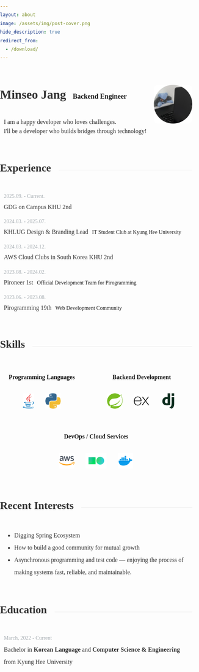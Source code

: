 ```yaml
---
layout: about
image: /assets/img/post-cover.png
hide_description: true
redirect_from:
  - /download/
---
```


<style>

    body {
        font-family: 'Pretendard';
        line-height: 1.6;
        margin: 0;
        padding: 0;
    }

    .name-job-container {
        display: flex;
        justify-content: space-between;
        align-items: flex-start;
        margin-top: 60px;
    }

    .text-container {
        flex: 1;
    }

    .my-name {
        font-weight: 600;
        font-size: 32px;
        color: #333333;
        margin-bottom: 10px;
    }

    .my-job {
        font-weight: 600;
        font-size: 18px;
        color: var(--gray);
        margin-bottom: 20px;
        margin-left: 14px;
    }

    .my-bio {
        font-size: 16px;
        color: #333333;
        line-height: 1.5;
        margin-left: 10px;
        margin-bottom: 40px;
        margin-top: 10px;
    }

    .my-about-image {
        width: 20%;
        max-height: 400px;
        object-fit: cover;
        border-radius: 10px;
    }

    .my-section-container {
        display: flex;
        align-items: center;
        margin-bottom: 30px;
    }

    .my-section {
        font-weight: 600;
        font-size: 28px;
        color: #333333;
        text-align: left;
        margin-bottom: 10px;
        margin-right: 20px;
    }

    .my-line {
        height: 1px;
        background-color: #ebebeb;
        flex-grow: 1;
    }

    .my-degree, .my-interest-content {
        font-size: 16px;
        color: #333333;
        text-align: left;
        margin-left: 10px;
        margin-bottom: 15px;
        line-height: 2;
    }

    .my-experience-content-wrapper {
        display: flex;
        align-items: center;
        margin-bottom: 15px;
    }

    .my-experience-content {
        font-size: 16px;
        color: #333333;
        text-align: left;
        margin-left: 10px;
        margin-bottom: 0;
    }

    .my-experience-content-detail {
        font-size: 14px;
        color: var(--gray);
        margin-left: 10px;
        margin-bottom: 0;
        margin-top: 2px;
    }

    .my-period {
        font-weight: 400;
        font-size: 14px;
        color:rgb(165, 172, 177);
        text-align: left;
        margin-left: 10px;
        margin-bottom: 3px;
    }

    .my-skills-wrapper {
        display: flex;
        justify-content: space-around;
        align-items: flex-start;
        gap: 20px; 
        flex-wrap: wrap;
    }

    .my-skills-wrapper > div {
        display: flex;
        flex-direction: column;
        align-items: center;
        padding: 10px;
    }

    .my-skills {
        display: flex;
        justify-content: center;
        align-items: center;
        gap: 10px;
        padding: 10px;
    }

    .my-skills img {
        height: 40px;
        margin: 10px;
        object-fit: cover;
    }

    .my-skills-opacity {
        opacity: 0.4;
    }

    .my-skill-name {
        text-align: center;
        font-weight: 600;
        margin-bottom: 10px;
        font-size: 16px;
    }

</style>

<div class="resume">
    <!-- 소개 섹션 -->
    <div class="name-job-container">
        <!-- 텍스트 섹션 -->
        <div class="text-container">
            <span class="my-name">Minseo Jang</span>
            <span class="my-job">Backend Engineer</span>
            <div class="my-bio">
                <br>
                I am a happy developer who loves challenges. 🚀
                <br>
                I'll be a developer who builds bridges through technology!
            </div>
        </div>
        <!-- 이미지 섹션 -->
        <img src="/assets/img/about-img.png" class="my-about-image" alt="My Image">
        <br>
    </div>
    <!-- 경험 섹션 -->
    <div>
        <br>
        <div class="my-section-container">
            <div class="my-section">Experience</div>
            <div class="my-line"></div>
        </div>
        <div class="my-period">2025.09. - Current.</div>
        <div class="my-experience-content-wrapper">
            <div class="my-experience-content">GDG on Campus KHU 2nd</div>
        </div>
        <div class="my-period">2024.03. - 2025.07.</div>
        <div class="my-experience-content-wrapper">
            <div class="my-experience-content">KHLUG Design & Branding Lead</div>
            <div class="my-experience-content-detail">IT Student Club at Kyung Hee University</div>
        </div>
        <div class="my-period">2024.03. - 2024.12.</div>
        <div class="my-experience-content-wrapper">
            <div class="my-experience-content">AWS Cloud Clubs in South Korea KHU 2nd</div>
        </div>
        <div class="my-period">2023.08. - 2024.02.</div>
        <div class="my-experience-content-wrapper">
            <div class="my-experience-content">Pironeer 1st</div>
            <div class="my-experience-content-detail">Official Development Team for Pirogramming</div>
        </div>
        <div class="my-period">2023.06. - 2023.08.</div>
        <div class="my-experience-content-wrapper">
            <div class="my-experience-content">Pirogramming 19th</div>
            <div class="my-experience-content-detail">Web Development Community</div>
        </div>
        <br>
    </div>
    <!-- 기술 섹션 -->
    <div>
        <br>
        <div class="my-section-container">
            <div class="my-section">Skills</div>
            <div class="my-line"></div>
        </div>
        <div class="my-skills-wrapper">
            <div>
                <div class="my-skill-name">Programming Languages</div>
                <div class="my-skills">
                    <img src="/assets/img/skills/java.png">
                    <img src="/assets/img/skills/python.png">
                </div>
            </div>
            <div>
                <div class="my-skill-name">Backend Development</div>
                <div class="my-skills">
                    <img src="/assets/img/skills/spring.png">
                    <img src="/assets/img/skills/expressjs.png">
                    <img src="/assets/img/skills/django.png">
                </div>
            </div>
            <div>
                <div class="my-skill-name">DevOps / Cloud Services</div>
                <div class="my-skills">
                    <img src="/assets/img/skills/aws.png">
                    <img src="/assets/img/skills/ncp.png" >
                    <img src="/assets/img/skills/docker.png">
                </div>
            </div>
        </div>
        <br>
    </div>
    <!-- 최근 관심사 섹션 -->
    <div>
        <br>
        <div class="my-section-container">
            <div class="my-section">Recent Interests</div>
            <div class="my-line"></div>
        </div>
        <ul class="my-interest-content">
        <li> Digging Spring Ecosystem </li>
        <li> How to build a good community for mutual growth </li>
        <li> Asynchronous programming and test code — enjoying the process of making systems fast, reliable, and maintainable. </li>
        </ul>
        <br>
    </div>
    <!-- 교육 섹션 -->
    <div>
        <br>
        <div class="my-section-container">
            <div class="my-section">Education</div>
            <div class="my-line"></div>
        </div>
        <div class="my-period">March, 2022 - Current</div>
        <div class="my-degree">Bachelor in <strong>Korean Language</strong> and <strong>Computer Science & Engineering</strong> from Kyung Hee University</div>
        <br>
    </div>
</div>

